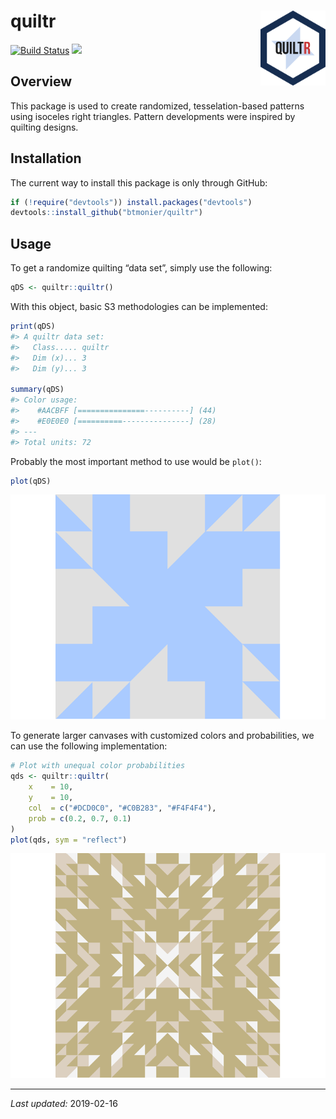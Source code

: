 
# quiltr <img src="man/figures/quiltr_logo.svg" align="right" height="120"/>

[![Build
Status](https://travis-ci.org/btmonier/croix.svg?branch=master)](https://travis-ci.org/btmonier/quiltr)
[![](https://img.shields.io/badge/lifecycle-experimental-orange.svg)](https://www.tidyverse.org/lifecycle/#experimental)

## Overview

This package is used to create randomized, tesselation-based patterns
using isoceles right triangles. Pattern developments were inspired by
quilting designs.

## Installation

The current way to install this package is only through GitHub:

``` r
if (!require("devtools")) install.packages("devtools")
devtools::install_github("btmonier/quiltr")
```

## Usage

To get a randomize quilting “data set”, simply use the following:

``` r
qDS <- quiltr::quiltr()
```

With this object, basic S3 methodologies can be implemented:

``` r
print(qDS)
#> A quiltr data set:
#>   Class..... quiltr 
#>   Dim (x)... 3 
#>   Dim (y)... 3

summary(qDS)
#> Color usage:
#>    #AACBFF [===============----------] (44) 
#>    #E0E0E0 [==========---------------] (28) 
#> ---
#> Total units: 72
```

Probably the most important method to use would be `plot()`:

``` r
plot(qDS)
```

![](man/figures/README-unnamed-chunk-5-1.png)<!-- -->

To generate larger canvases with customized colors and probabilities, we
can use the following implementation:

``` r
# Plot with unequal color probabilities
qds <- quiltr::quiltr(
    x    = 10,
    y    = 10,
    col  = c("#DCD0C0", "#C0B283", "#F4F4F4"),
    prob = c(0.2, 0.7, 0.1)
)
plot(qds, sym = "reflect")
```

![](man/figures/README-unnamed-chunk-6-1.png)<!-- -->

-----

*Last updated:* 2019-02-16
